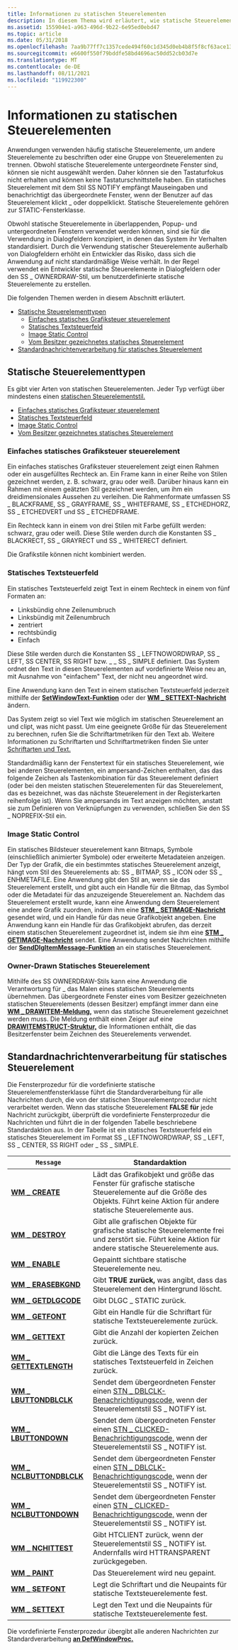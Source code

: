 ```yaml
---
title: Informationen zu statischen Steuerelementen
description: In diesem Thema wird erläutert, wie statische Steuerelemente verwendet werden.
ms.assetid: 155904e1-a963-496d-9b22-6e95ed0ebd47
ms.topic: article
ms.date: 05/31/2018
ms.openlocfilehash: 7aa9b77ff7c1357cede494f60c1d345d0eb4b8f5f8cf63ace13176179d385794
ms.sourcegitcommit: e6600f550f79bddfe58bd4696ac50dd52cb03d7e
ms.translationtype: MT
ms.contentlocale: de-DE
ms.lasthandoff: 08/11/2021
ms.locfileid: "119922300"
---
```

# <a name="about-static-controls"></a>Informationen zu statischen Steuerelementen

Anwendungen verwenden häufig statische Steuerelemente, um andere Steuerelemente zu beschriften oder eine Gruppe von Steuerelementen zu trennen. Obwohl statische Steuerelemente untergeordnete Fenster sind, können sie nicht ausgewählt werden. Daher können sie den Tastaturfokus nicht erhalten und können keine Tastaturschnittstelle haben. Ein statisches Steuerelement mit dem Stil SS NOTIFY empfängt Mauseingaben und benachrichtigt das übergeordnete Fenster, wenn der Benutzer auf das Steuerelement klickt \_ oder doppelklickt. Statische Steuerelemente gehören zur STATIC-Fensterklasse.

Obwohl statische Steuerelemente in überlappenden, Popup- und untergeordneten Fenstern verwendet werden können, sind sie für die Verwendung in Dialogfeldern konzipiert, in denen das System ihr Verhalten standardisiert. Durch die Verwendung statischer Steuerelemente außerhalb von Dialogfeldern erhöht ein Entwickler das Risiko, dass sich die Anwendung auf nicht standardmäßige Weise verhält. In der Regel verwendet ein Entwickler statische Steuerelemente in Dialogfeldern oder den SS \_ OWNERDRAW-Stil, um benutzerdefinierte statische Steuerelemente zu erstellen.

Die folgenden Themen werden in diesem Abschnitt erläutert.

-   [Statische Steuerelementtypen](#static-control-types)
    -   [Einfaches statisches Grafiksteuer steuerelement](#simple-graphics-static-control)
    -   [Statisches Textsteuerfeld](#text-static-control)
    -   [Image Static Control](#image-static-control)
    -   [Vom Besitzer gezeichnetes statisches Steuerelement](#owner-drawn-static-control)
-   [Standardnachrichtenverarbeitung für statisches Steuerelement](#static-control-default-message-processing)

## <a name="static-control-types"></a>Statische Steuerelementtypen

Es gibt vier Arten von statischen Steuerelementen. Jeder Typ verfügt über mindestens einen [statischen Steuerelementstil.](static-control-styles.md)

-   [Einfaches statisches Grafiksteuer steuerelement](#simple-graphics-static-control)
-   [Statisches Textsteuerfeld](#text-static-control)
-   [Image Static Control](#image-static-control)
-   [Vom Besitzer gezeichnetes statisches Steuerelement](#owner-drawn-static-control)

### <a name="simple-graphics-static-control"></a>Einfaches statisches Grafiksteuer steuerelement

Ein einfaches statisches Grafiksteuer steuerelement zeigt einen Rahmen oder ein ausgefülltes Rechteck an. Ein Frame kann in einer Reihe von Stilen gezeichnet werden, z. B. schwarz, grau oder weiß. Darüber hinaus kann ein Rahmen mit einem geätzten Stil gezeichnet werden, um ihm ein dreidimensionales Aussehen zu verleihen. Die Rahmenformate umfassen SS \_ BLACKFRAME, SS \_ GRAYFRAME, SS \_ WHITEFRAME, SS \_ ETCHEDHORZ, SS \_ ETCHEDVERT und SS \_ ETCHEDFRAME.

Ein Rechteck kann in einem von drei Stilen mit Farbe gefüllt werden: schwarz, grau oder weiß. Diese Stile werden durch die Konstanten SS \_ BLACKRECT, SS \_ GRAYRECT und SS \_ WHITERECT definiert.

Die Grafikstile können nicht kombiniert werden.

### <a name="text-static-control"></a>Statisches Textsteuerfeld

Ein statisches Textsteuerfeld zeigt Text in einem Rechteck in einem von fünf Formaten an:

-   Linksbündig ohne Zeilenumbruch
-   Linksbündig mit Zeilenumbruch
-   zentriert
-   rechtsbündig
-   Einfach

Diese Stile werden durch die Konstanten SS \_ LEFTNOWORDWRAP, SS \_ LEFT, SS CENTER, SS RIGHT bzw. \_ \_ SS \_ SIMPLE definiert. Das System ordnet den Text in diesen Steuerelementen auf vordefinierte Weise neu an, mit Ausnahme von "einfachem" Text, der nicht neu angeordnet wird.

Eine Anwendung kann den Text in einem statischen Textsteuerfeld jederzeit mithilfe der [**SetWindowText-Funktion**](/windows/desktop/api/winuser/nf-winuser-setwindowtexta) oder der [**WM \_ SETTEXT-Nachricht**](/windows/desktop/winmsg/wm-settext) ändern.

Das System zeigt so viel Text wie möglich im statischen Steuerelement an und clipt, was nicht passt. Um eine geeignete Größe für das Steuerelement zu berechnen, rufen Sie die Schriftartmetriken für den Text ab. Weitere Informationen zu Schriftarten und Schriftartmetriken finden Sie unter [Schriftarten und Text.](/windows/desktop/gdi/fonts-and-text)

Standardmäßig kann der Fenstertext für ein statisches Steuerelement, wie bei anderen Steuerelementen, ein ampersand-Zeichen enthalten, das das folgende Zeichen als Tastenkombination für das Steuerelement definiert (oder bei den meisten statischen Steuerelementen für das Steuerelement, das es bezeichnet, was das nächste Steuerelement in der Registerkarten reihenfolge ist). Wenn Sie ampersands im Text anzeigen möchten, anstatt sie zum Definieren von Verknüpfungen zu verwenden, schließen Sie den SS \_ NOPREFIX-Stil ein.

### <a name="image-static-control"></a>Image Static Control

Ein statisches Bildsteuer steuerelement kann Bitmaps, Symbole (einschließlich animierter Symbole) oder erweiterte Metadateien anzeigen. Der Typ der Grafik, die ein bestimmtes statisches Steuerelement anzeigt, hängt vom Stil des Steuerelements ab: SS \_ BITMAP, SS \_ ICON oder SS \_ ENHMETAFILE. Eine Anwendung gibt den Stil an, wenn sie das Steuerelement erstellt, und gibt auch ein Handle für die Bitmap, das Symbol oder die Metadatei für das anzuzeigende Steuerelement an. Nachdem das Steuerelement erstellt wurde, kann eine Anwendung dem Steuerelement eine andere Grafik zuordnen, indem ihm eine [**STM \_ SETIMAGE-Nachricht**](stm-setimage.md) gesendet wird, und ein Handle für das neue Grafikobjekt angeben. Eine Anwendung kann ein Handle für das Grafikobjekt abrufen, das derzeit einem statischen Steuerelement zugeordnet ist, indem sie ihm eine [**STM \_ GETIMAGE-Nachricht**](stm-getimage.md) sendet. Eine Anwendung sendet Nachrichten mithilfe der [**SendDlgItemMessage-Funktion**](/windows/desktop/api/winuser/nf-winuser-senddlgitemmessagea) an ein statisches Steuerelement.

### <a name="owner-drawn-static-control"></a>Owner-Drawn Statisches Steuerelement

Mithilfe des SS OWNERDRAW-Stils kann eine Anwendung die Verantwortung für \_ das Malen eines statischen Steuerelements übernehmen. Das übergeordnete Fenster eines vom Besitzer gezeichneten statischen Steuerelements (dessen Besitzer) empfängt immer dann eine [**WM \_ DRAWITEM-Meldung,**](wm-drawitem.md) wenn das statische Steuerelement gezeichnet werden muss. Die Meldung enthält einen Zeiger auf eine [**DRAWITEMSTRUCT-Struktur,**](/windows/win32/api/winuser/ns-winuser-drawitemstruct) die Informationen enthält, die das Besitzerfenster beim Zeichnen des Steuerelements verwendet.

## <a name="static-control-default-message-processing"></a>Standardnachrichtenverarbeitung für statisches Steuerelement

Die Fensterprozedur für die vordefinierte statische Steuerelementfensterklasse führt die Standardverarbeitung für alle Nachrichten durch, die von der statischen Steuerelementprozedur nicht verarbeitet werden. Wenn das statische Steuerelement **FALSE für** jede Nachricht zurückgibt, überprüft die vordefinierte Fensterprozedur die Nachrichten und führt die in der folgenden Tabelle beschriebene Standardaktion aus. In der Tabelle ist ein statisches Textsteuerfeld ein statisches Steuerelement im Format SS \_ LEFTNOWORDWRAP, SS \_ LEFT, SS \_ CENTER, SS RIGHT oder \_ SS \_ SIMPLE.



| `Message`                                                | Standardaktion                                                                                                                              |
|--------------------------------------------------------|---------------------------------------------------------------------------------------------------------------------------------------------|
| [**WM \_ CREATE**](/windows/desktop/winmsg/wm-create)                     | Lädt das Grafikobjekt und größe das Fenster für grafische statische Steuerelemente auf die Größe des Objekts. Führt keine Aktion für andere statische Steuerelemente aus. |
| [**WM \_ DESTROY**](/windows/desktop/winmsg/wm-destroy)                   | Gibt alle grafischen Objekte für grafische statische Steuerelemente frei und zerstört sie. Führt keine Aktion für andere statische Steuerelemente aus.                              |
| [**WM \_ ENABLE**](/windows/desktop/winmsg/wm-enable)                     | Gepaintt sichtbare statische Steuerelemente neu.                                                                                                           |
| [**WM \_ ERASEBKGND**](/windows/desktop/winmsg/wm-erasebkgnd)             | Gibt **TRUE zurück,** was angibt, dass das Steuerelement den Hintergrund löscht.                                                                             |
| [**WM \_ GETDLGCODE**](/windows/desktop/dlgbox/wm-getdlgcode)             | Gibt DLGC \_ STATIC zurück.                                                                                                                       |
| [**WM \_ GETFONT**](/windows/desktop/winmsg/wm-getfont)                   | Gibt ein Handle für die Schriftart für statische Textsteuerelemente zurück.                                                                                      |
| [**WM \_ GETTEXT**](/windows/desktop/winmsg/wm-gettext)                   | Gibt die Anzahl der kopierten Zeichen zurück.                                                                                                    |
| [**WM \_ GETTEXTLENGTH**](/windows/desktop/winmsg/wm-gettextlength)       | Gibt die Länge des Texts für ein statisches Textsteuerfeld in Zeichen zurück.                                                                   |
| [**WM \_ LBUTTONDBLCLK**](/windows/desktop/inputdev/wm-lbuttondblclk)     | Sendet dem übergeordneten Fenster einen [STN \_ DBLCLK-Benachrichtigungscode,](stn-dblclk.md) wenn der Steuerelementstil SS \_ NOTIFY ist.                              |
| [**WM \_ LBUTTONDOWN**](/windows/desktop/inputdev/wm-lbuttondown)         | Sendet dem übergeordneten Fenster einen [STN \_ CLICKED-Benachrichtigungscode,](stn-clicked.md) wenn der Steuerelementstil SS \_ NOTIFY ist.                            |
| [**WM \_ NCLBUTTONDBLCLK**](/windows/desktop/inputdev/wm-nclbuttondblclk) | Sendet dem übergeordneten Fenster einen [STN \_ DBLCLK-Benachrichtigungscode,](stn-dblclk.md) wenn der Steuerelementstil SS \_ NOTIFY ist.                              |
| [**WM \_ NCLBUTTONDOWN**](/windows/desktop/inputdev/wm-nclbuttondown)     | Sendet dem übergeordneten Fenster einen [STN \_ CLICKED-Benachrichtigungscode,](stn-clicked.md) wenn der Steuerelementstil SS \_ NOTIFY ist.                            |
| [**WM \_ NCHITTEST**](/windows/desktop/inputdev/wm-nchittest)             | Gibt HTCLIENT zurück, wenn der Steuerelementstil SS \_ NOTIFY ist. Andernfalls wird HTTRANSPARENT zurückgegeben.                                                      |
| [**WM \_ PAINT**](/windows/desktop/gdi/wm-paint)                          | Das Steuerelement wird neu gepaint.                                                                                                                       |
| [**WM \_ SETFONT**](/windows/desktop/winmsg/wm-setfont)                   | Legt die Schriftart und die Neupaints für statische Textsteuerelemente fest.                                                                                        |
| [**WM \_ SETTEXT**](/windows/desktop/winmsg/wm-settext)                   | Legt den Text und die Neupaints für statische Textsteuerelemente fest.                                                                                        |



 

Die vordefinierte Fensterprozedur übergibt alle anderen Nachrichten zur Standardverarbeitung [**an DefWindowProc.**](/windows/desktop/api/winuser/nf-winuser-defwindowproca)

 

 